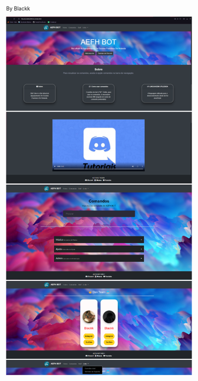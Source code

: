 By Blackk

<img src="./Screenshot_18.png">
<img src="./Screenshot_19.png">
<img src="./Screenshot_20.png">
<img src="./Screenshot_23.png">
<img src="./Screenshot_22.png">

